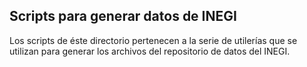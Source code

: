 ## Scripts para generar datos de INEGI

Los scripts de éste directorio pertenecen a la serie de utilerías que se 
utilizan para generar los archivos del repositorio de datos del INEGI.


